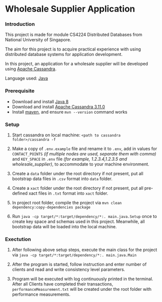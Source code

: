 # Wholesale Supplier Application

### Introduction

This project is made for module CS4224 Distributed Databases from National University of Singapore.

The aim for this project is to acquire practical experience with using distributed database systems 
for application development.

In this project, an application for a wholesale supplier will be developed using 
[Apache Cassandra](http://cassandra.apache.org/).

Language used: [Java](http://www.oracle.com/technetwork/java/javase/overview/java8-2100321.html)

### Prerequisite

- Download and install [Java 8](http://www.oracle.com/technetwork/java/javase/overview/java8-2100321.html)
- Download and install [Apache Cassandra 3.11.0](http://www.apache.org/dyn/closer.lua/cassandra/3.11.0/apache-cassandra-3.11.0-bin.tar.gz)
- Install [maven](https://stackoverflow.com/questions/7532928/how-do-i-install-maven-with-yum), 
and ensure `mvn --version` command works

### Setup

1. Start cassandra on local machine: `<path to cassandra folder>/cassandra -f`

2. Make a copy of `.env.example` file and rename it to `.env`, 
add in values for `CONTACT_POINTS` _(if multiple nodes are used, 
separate them with comma)_ and `KEY_SPACE` in `.env` file 
_(for example, 1.2.3.4,1.2.3.5 and wholesale_supplier)_,
to accommodate to your machine environment.

3. Create a `data` folder under the root directory if not present, 
put all bootstrap data files in `.csv` format into `data` folder.

4. Create a `xact` folder under the root directory if not present, 
put all pre-defined xact files in `.txt` format into `xact` folder.

5. In project root folder, compile the project via 
`mvn clean dependency:copy-dependencies package`

6. Run `java -cp target/*:target/dependency/*:. main.java.Setup` once 
to create key space and schemas used in this project. 
Meanwhile, all bootstrap data will be loaded into the local machine.

### Exectution

1. After following above setup steps, execute the main class for the project via 
`java -cp target/*:target/dependency/*:. main.java.Main`

2. After the program is started, follow instruction and enter number of clients
and read and write consistency level parameters.

3. Program will be executed with log continuously printed in the terminal. 
After all Clients have completed their transactions, `performanceMeasurement.txt` 
will be created under the root folder with performance measurements.
